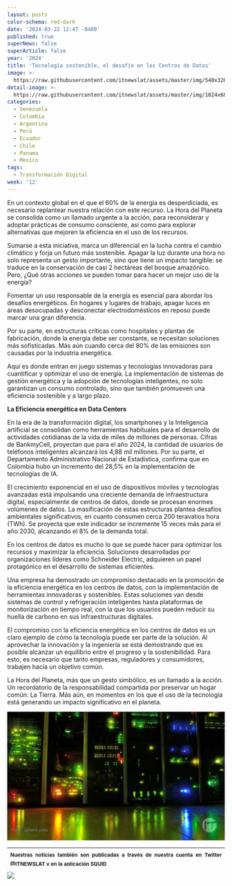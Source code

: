 ```yaml
---
layout: posts
color-schema: red-dark
date: '2024-03-22 12:47 -0400'
published: true
superNews: false
superArticle: false
year: '2024'
title: 'Tecnología sostenible, el desafío en los Centros de Datos'
image: >-
  https://raw.githubusercontent.com/itnewslat/assets/master/img/540x320/Centro-de-Datos-p.jpg
detail-image: >-
  https://raw.githubusercontent.com/itnewslat/assets/master/img/1024x680/Centro-de-Datos-g.jpg
categories:
  - Venezuela
  - Colombia
  - Argentina
  - Perú
  - Ecuador
  - Chile
  - Panama
  - Mexico
tags:
  - Transformación Digital
week: '12'
---
```

En un contexto global en el que el 60% de la energía es desperdiciada, es necesario replantear nuestra relación con este recurso. La Hora del Planeta se consolida como un llamado urgente a la acción, para reconsiderar y adoptar prácticas de consumo consciente, así como para explorar alternativas que mejoren la eficiencia en el uso de los recursos.

Sumarse a esta iniciativa, marca un diferencial en la lucha contra el cambio climático y forja un futuro más sostenible. Apagar la luz durante una hora no solo representa un gesto importante, sino que tiene un impacto tangible: se traduce en la conservación de casi 2 hectáreas del bosque amazónico. Pero, ¿Qué otras acciones se pueden tomar para hacer un mejor uso de la energía?

Fomentar un uso responsable de la energía es esencial para abordar los desafíos energéticos. En hogares y lugares de trabajo, apagar luces en áreas desocupadas y desconectar electrodomésticos en reposo puede marcar una gran diferencia.

Por su parte, en estructuras críticas como hospitales y plantas de fabricación, donde la energía debe ser constante, se necesitan soluciones más sofisticadas. Más aún cuando cerca del 80% de las emisiones son causadas por la industria energética.

Aquí es donde entran en juego sistemas y tecnologías innovadoras para cuantificar y optimizar el uso de energía. La implementación de sistemas de gestión energética y la adopción de tecnologías inteligentes, no solo garantizan un consumo controlado, sino que también promueven una eficiencia sostenible y a largo plazo.

**La Eficiencia energética en Data Centers**

En la era de la transformación digital, los smartphones y la Inteligencia artificial se consolidan como herramientas habituales para el desarrollo de actividades cotidianas de la vida de miles de millones de personas. Cifras de BankmyCell, proyectan que para el año 2024, la cantidad de usuarios de teléfonos inteligentes alcanzará los 4,88 mil millones. Por su parte, el Departamento Administrativo Nacional de Estadística, confirma que en Colombia hubo un incremento del 28,5% en la implementación de tecnologías de IA.

El crecimiento exponencial en el uso de dispositivos móviles y tecnologías avanzadas está impulsando una creciente demanda de infraestructura digital, especialmente de centros de datos, donde se procesan enormes volúmenes de datos. La masificación de estas estructuras plantea desafíos ambientales significativos, en cuanto consumen cerca 200 teravatios hora (TWh). Se proyecta que este indicador se incremente 15 veces más para el año 2030, alcanzando el 8% de la demanda total.

En los centros de datos es mucho lo que se puede hacer para optimizar los recursos y maximizar la eficiencia. Soluciones desarrolladas por organizaciones líderes como Schneider Electric, adquieren un papel protagónico en el desarrollo de sistemas eficientes.

Una empresa ha demostrado un compromiso destacado en la promoción de la eficiencia energética en los centros de datos, con la implementación de herramientas innovadoras y sostenibles. Estas soluciones van desde sistemas de control y refrigeración inteligentes hasta plataformas de monitorización en tiempo real, con la que los usuarios pueden reducir su huella de carbono en sus infraestructuras digitales.

El compromiso con la eficiencia energética en los centros de datos es un claro ejemplo de cómo la tecnología puede ser parte de la solución. Al aprovechar la innovación y la ingeniería se está demostrando que es posible alcanzar un equilibrio entre el progreso y la sostenibilidad. Para esto, es necesario que tanto empresas, reguladores y consumidores, trabajen hacia un objetivo común.

La Hora del Planeta, más que un gesto simbólico, es un llamado a la acción. Un recordatorio de la responsabilidad compartida por preservar un hogar común: La Tierra. Más aún, en momentos en los que el uso de la tecnología está generando un impacto significativo en el planeta.

![](https://raw.githubusercontent.com/itnewslat/assets/master/img/540x320/Centro-de-Datos-p.jpg)

<table style="height: 42px;" width="569">
<tbody>
<tr>
<td style="text-align: justify;"><sub><strong>Nuestras noticias también son publicadas a través de nuestra cuenta en Twitter <a href="https://twitter.com/itnewslat?lang=es">@ITNEWSLAT</a> y en la aplicación <a href="https://squidapp.co/en/">SQUID</a></strong></sub></td>
</tr>
</tbody>
</table>

<img src="https://tracker.metricool.com/c3po.jpg?hash=56f88a41e39ab42c063cc51676587a04"/>




